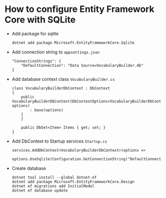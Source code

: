 # How to configure Entity Framework Core with SQLite

- Add package for sqlite

  ```
  dotnet add package Microsoft.EntityFrameworkCore.Sqlite
  ```

- Add connection string to `appsettings.json`

  ```
  "ConnectionStrings": {
      "DefaultConnection": "Data Source=VocabularyBuilder.db"
  }
  ```

- Add database context class `VocabularyBuilder.cs`

  ```
  class VocabularyBuilderDbContext : DbContext
  {
      public VocabularyBuilderDbContext(DbContextOptions<VocabularyBuilderDbContext> options)
          : base(options)
      {
      }

      public DbSet<Item> Items { get; set; }
  }
  ```

- Add DbContext to Startup services `Startup.cs`

  ```
  services.AddDbContext<VocabularyBuilderDbContext>(options =>
      options.UseSqlite(Configuration.GetConnectionString("DefaultConnection")));
  ```

- Create database
  ```
  dotnet tool install --global dotnet-ef
  dotnet add package Microsoft.EntityFrameworkCore.Design
  dotnet ef migrations add InitialModel
  dotnet ef database update
  ```
